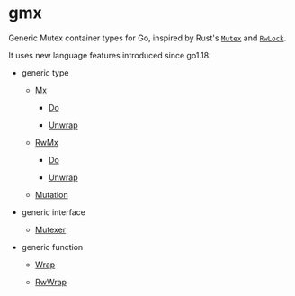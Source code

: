 # gmx

Generic Mutex container types for Go, inspired by Rust's
[`Mutex`](https://doc.rust-lang.org/std/sync/struct.Mutex.html) and
[`RwLock`](https://doc.rust-lang.org/std/sync/struct.RwLock.html).

It uses new language features introduced since go1.18:

- generic type

  - [Mx](https://pkg.go.dev/github.com/btwiuse/gmx#Mx)

    - [Do](https://pkg.go.dev/github.com/btwiuse/gmx#Mx.Do)

    - [Unwrap](https://pkg.go.dev/github.com/btwiuse/gmx#Mx.Unwrap)

  - [RwMx](https://pkg.go.dev/github.com/btwiuse/gmx#RwMx)

    - [Do](https://pkg.go.dev/github.com/btwiuse/gmx#RwMx.Do)

    - [Unwrap](https://pkg.go.dev/github.com/btwiuse/gmx#RwMx.Unwrap)

  - [Mutation](https://pkg.go.dev/github.com/btwiuse/gmx#Mutation)

- generic interface

  - [Mutexer](https://pkg.go.dev/github.com/btwiuse/gmx#Mutexer)

- generic function

  - [Wrap](https://pkg.go.dev/github.com/btwiuse/gmx#Wrap)

  - [RwWrap](https://pkg.go.dev/github.com/btwiuse/gmx#RwWrap)
